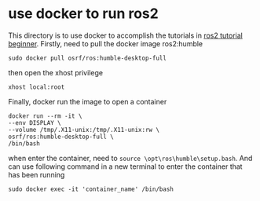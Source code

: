 # use docker to run ros2
This directory is to use docker to accomplish the tutorials in [ros2 tutorial beginner](https://docs.ros.org/en/humble/Tutorials/Beginner-CLI-Tools.html). 
Firstly, need to pull the docker image ros2:humble
```
sudo docker pull osrf/ros:humble-desktop-full
```
then open the xhost privilege
```
xhost local:root
```
Finally, docker run the image to open a container
```
docker run --rm -it \
--env DISPLAY \
--volume /tmp/.X11-unix:/tmp/.X11-unix:rw \
osrf/ros:humble-desktop-full \
/bin/bash
```
when enter the container, need to ```source \opt\ros\humble\setup.bash```.
And can use following command in a new terminal to enter the container that has been running
```
sudo docker exec -it 'container_name' /bin/bash
```